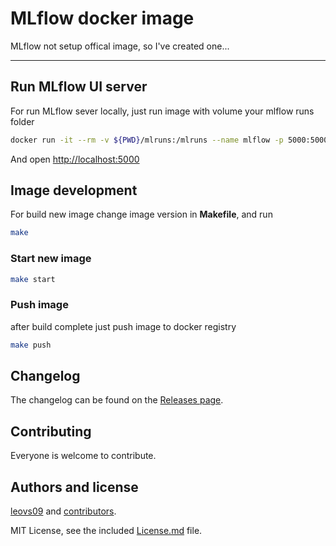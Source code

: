 # MLflow docker image

MLflow not setup offical image, so I've created one...

---

## Run MLflow UI server

For run MLflow sever locally, just run image with volume your mlflow runs folder

```bash
docker run -it --rm -v ${PWD}/mlruns:/mlruns --name mlflow -p 5000:5000 leovs09/mlflow:0.1.0
```

And open <http://localhost:5000>

## Image development

For build new image change image version in **Makefile**, and run

```bash
make
```

### Start new image

```bash
make start
```

### Push image

after build complete just push image to docker registry

```bash
make push
```

## Changelog

The changelog can be found on the [Releases page](/releases).

## Contributing

Everyone is welcome to contribute.

## Authors and license

[leovs09](github.com/leovs09/mlflow) and [contributors](/graphs/contributors).

MIT License, see the included [License.md](LICENSE.md) file.
